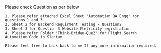 Please check Question as per below 

	1. Please refer attached Excel Sheet "Automation QA Engg" for questions 1 and 3
	2. Sheet 2 for Backend Requirment Testing - Question2
	3. Sheet 3 for Question 3 Website Eletricity registration
	4. Please refer Folder "Think-Bridge-Que2" for Flight Search Automation Code in Slenium
	
	Please feel free to back back to me If any more information required.
